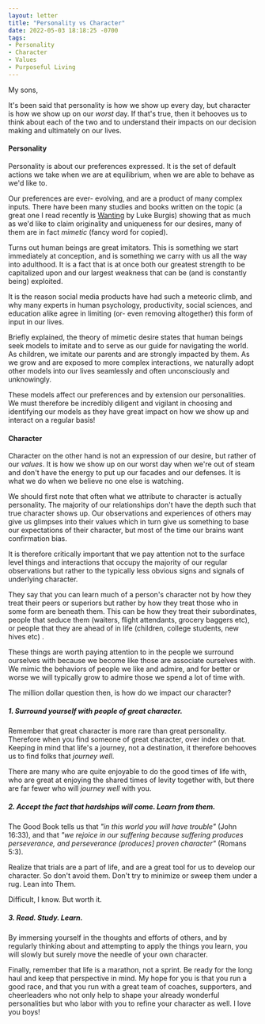 ```yaml
---
layout: letter
title: "Personality vs Character"
date: 2022-05-03 18:18:25 -0700
tags:
- Personality
- Character
- Values
- Purposeful Living
---
```

My sons,

It's been said that personality is how we show up every day, but character is how we show up on our *worst* day. If that's true, then it behooves us to think about each of the two and to understand their impacts on our decision making and ultimately on our lives.

#### Personality
Personality is about our preferences expressed. It is the set of default actions we take when we are at equilibrium, when we are able to behave as we'd like to.

Our preferences are ever- evolving, and are a product of many complex inputs. There have been many studies and books written on the topic (a great one I read recently is [Wanting](https://www.amazon.com/Wanting-Power-Mimetic-Desire-Everyday/dp/1250262488/) by Luke Burgis) showing that as much as we'd like to claim originality and uniqueness for our desires, many of them are in fact *mimetic* (fancy word for copied).

Turns out human beings are great imitators. This is something we start immediately at conception, and is something we carry with us all the way into adulthood. It is a fact that is at once both our greatest strength to be capitalized upon and our largest weakness that can be (and is constantly being) exploited.

It is the reason social media products have had such a meteoric climb, and why many experts in human psychology, productivity, social sciences, and education alike agree in limiting (or- even removing altogether) this form of input in our lives.

Briefly explained, the theory of mimetic desire states that human beings seek models to imitate and to serve as our guide for navigating the world. As children, we imitate our parents and are strongly impacted by them. As we grow and are exposed to more complex interactions, we naturally adopt other models into our lives seamlessly and often unconsciously and unknowingly.

These models affect our preferences and by extension our personalities. We must therefore be incredibly diligent and vigilant in choosing and identifying our models as they have great impact on how we show up and interact on a regular basis!

#### Character
Character on the other hand is not an expression of our desire, but rather of our *values*. It is how we show up on our worst day when we're out of steam and don't have the energy to put up our facades and our defenses. It is what we do when we believe no one else is watching.

We should first note that often what we attribute to character is actually personality. The majority of our relationships don't have the depth such that true character shows up. Our observations and experiences of others may give us glimpses into their values which in turn give us something to base our expectations of their character, but most of the time our brains want confirmation bias.

It is therefore critically important that we pay attention not to the surface level things and interactions that occupy the majority of our regular observations but rather to the typically less obvious signs and signals of underlying character.

They say that you can learn much of a person's character not by how they treat their peers or superiors but rather by how they treat those who in some form are beneath them. This can be how they treat their subordinates, people that seduce them (waiters, flight attendants, grocery baggers etc), or people that they are ahead of in life (children, college students, new hives etc) .

These things are worth paying attention to in the people we surround ourselves with because we become like those are associate ourselves with. We mimic the behaviors of people we like and admire, and for better or worse we will typically grow to admire those we spend a lot of time with.

The million dollar question then, is how do we impact our character?

##### 1. Surround yourself with people of great character.
Remember that great character is more rare than great personality. Therefore when you find someone of great character, over index on that. Keeping in mind that life's a journey, not a destination, it therefore behooves us to find folks that *journey well*.

There are many who are quite enjoyable to do the good times of life with, who are great at enjoying the shared times of levity together with, but there are far fewer who will *journey well* with you.

##### 2. Accept the fact that hardships will come. Learn from them.
The Good Book tells us that *"in this world you will have trouble"* (John 16:33), and that *"we rejoice in our suffering because suffering produces perseverance, and perseverance (produces] proven character"* (Romans 5:3).

Realize that trials are a part of life, and are a great tool for us to develop our character. So don't avoid them. Don't try to minimize or sweep them under a rug. Lean into Them.

Difficult, I know. But worth it.

##### 3. Read. Study. Learn.
By immersing yourself in the thoughts and efforts of others, and by regularly thinking about and attempting to apply the things you learn, you will slowly but surely move the needle of your own character.

Finally, remember that life is a marathon, not a sprint. Be ready for the long haul and keep that perspective in mind. My hope for you is that you run a good race, and that you run with a great team of coaches, supporters, and cheerleaders who not only help to shape your already wonderful personalities but who labor with you to refine your character as well. I love you boys!

